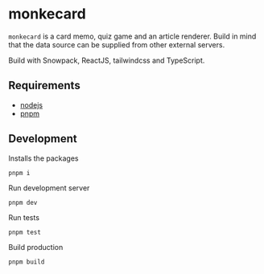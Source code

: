 # monkecard

`monkecard` is a card memo, quiz game and an article renderer. Build in mind that the data source can be supplied from other external servers.

Build with Snowpack, ReactJS, tailwindcss and TypeScript.

## Requirements

  - [nodejs](https://nodejs.dev)
  - [pnpm](https://pnpm.io)

## Development

Installs the packages

```
pnpm i
```

Run development server

```
pnpm dev
```

Run tests

```
pnpm test
```

Build production

```
pnpm build
```
